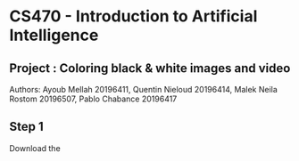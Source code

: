 # CS470 - Introduction to Artificial Intelligence
## Project : Coloring black & white images and video
Authors: Ayoub Mellah 20196411, Quentin Nieloud 20196414, Malek Neila Rostom 20196507, Pablo Chabance 20196417

## Step 1

Download the 

